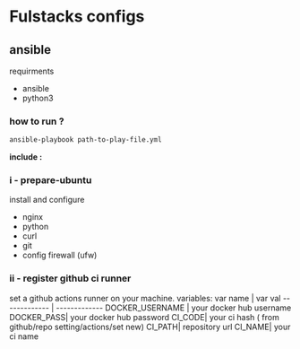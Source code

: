 # Fulstacks configs

## ansible

requirments

- ansible
- python3

### how to run ?

```sh
ansible-playbook path-to-play-file.yml
```

**include :**

### i - prepare-ubuntu

install and configure

- nginx
- python
- curl
- git
- config firewall (ufw)

### ii - register github ci runner

set a github actions runner on your machine.
variables:
var name | var val
------------- | -------------
DOCKER_USERNAME | your docker hub username
DOCKER_PASS| your docker hub password
CI_CODE| your ci hash ( from github/repo setting/actions/set new)
CI_PATH| repository url
CI_NAME| your ci name
